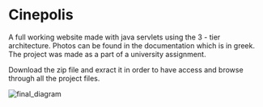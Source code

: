 # Cinepolis

A full working website made with java servlets using the 3 - tier architecture. Photos can be found in the documentation which is in greek. The project was made as a part of a university assignment.

Download the zip file and exract it in order to have access and browse through all the project files.

![final_diagram](https://github.com/ioannisCC/Cinepolis/assets/98465741/390820e4-84d4-4f74-85f5-761dccc1bcfe)
